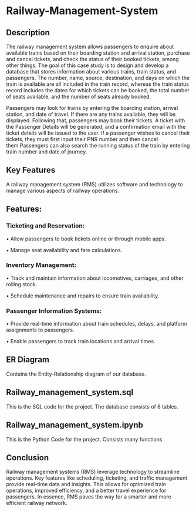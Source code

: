 # Railway-Management-System

## Description

The railway management system allows passengers to enquire about available trains based on their boarding station  and arrival station, purchase and cancel tickets, and check the status of their booked tickets, among other things. The goal of this case study is to design and develop a database that stores information about various trains, train status, and passengers. The number, name, source, destination, and days on which the train is available are all included in the train record, whereas the train status record includes the dates for which tickets can be booked, the total number of seats available, and the number of seats already booked.

Passengers may look for trains by entering the boarding station, arrival station, and date of travel. If there are any trains available, they will be displayed. Following that, passengers may book their tickets. A ticket with the Passenger Details will be generated, and a confirmation email with the ticket details will be issued to the user. If a passenger wishes to cancel their tickets, they must first input their PNR number and then cancel them.Passengers can also search the running status of the train by entering train number and date of journey.
## Key Features

A railway management system (RMS) utilizes software and technology to manage various aspects of railway operations.
## Features:
### Ticketing and Reservation:
• Allow passengers to book tickets online or through mobile apps.

• Manage seat availability and fare calculations.
### Inventory Management:
• Track and maintain information about locomotives, carriages, and other rolling stock.

• Schedule maintenance and repairs to ensure train availability.
### Passenger Information Systems:
• Provide real-time information about train schedules, delays, and platform assignments to passengers.

• Enable passengers to track train locations and arrival times.

## ER Diagram

Contains the Entity-Relationship diagram of our database.

## Railway_management_system.sql

This is the SQL code for the project. The database consists of 6 tables.

## Railway_management_system.ipynb

This is the Python Code for the project. Consists many functions

## Conclusion

Railway management systems (RMS) leverage technology to streamline operations. Key features like scheduling, ticketing, and traffic management provide real-time data and insights. This allows for optimized train operations, improved efficiency, and a better travel experience for passengers. In essence, RMS paves the way for a smarter and more efficient railway network.
